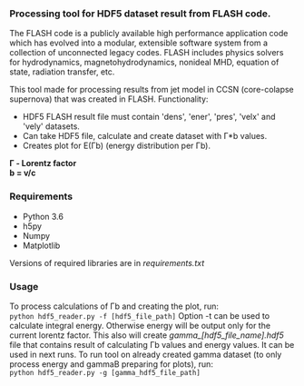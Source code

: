 ### Processing tool for HDF5 dataset result from FLASH code.

The FLASH code is a publicly available high performance application code which has evolved into a modular, 
extensible software system from a collection of unconnected legacy codes.
FLASH includes physics solvers for hydrodynamics, magnetohydrodynamics, nonideal MHD, equation of state, 
radiation transfer, etc.

This tool made for processing results from jet model in CCSN (core-colapse supernova) that was created in FLASH.
Functionality: 
* HDF5 FLASH result file must contain 'dens', 'ener', 'pres', 'velx' and 'vely' datasets. 
* Can take HDF5 file, calculate and create dataset with Г*b values.
* Creates plot for E(Гb) (energy distribution per Гb).

**Г - Lorentz factor**  
**b = v/c**

### Requirements
* Python 3.6
* h5py
* Numpy
* Matplotlib

Versions of required libraries are in *requirements.txt*

### Usage

To process calculations of Гb and creating the plot, run:  
`python hdf5_reader.py -f [hdf5_file_path]`
Option -t can be used to calculate integral energy. Otherwise energy will be output only for the current lorentz factor.
This also will create *gamma_[hdf5_file_name].hdf5* file that contains result of calculating Гb values 
and energy values. 
It can be used in next runs. To run tool on already created gamma dataset (to only process energy and 
gammaB preparing for plots), run:  
`python hdf5_reader.py -g [gamma_hdf5_file_path]`


